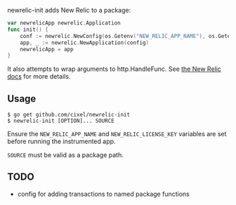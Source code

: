 newrelic-init adds New Relic to a package:

```go
var newrelicApp newrelic.Application
func init() {
	conf := newrelic.NewConfig(os.Getenv("NEW_RELIC_APP_NAME"), os.Getenv("NEW_RELIC_LICENSE_KEY"))
	app, _ := newrelic.NewApplication(config)
	newrelicApp = app
}
```

It also attempts to wrap arguments to http.HandleFunc.
See [the New Relic docs](https://docs.newrelic.com/docs/agents/go-agent/installation/install-new-relic-go) for more details.

## Usage

```
$ go get github.com/cixel/newrelic-init
$ newrelic-init [OPTION]... SOURCE
```

Ensure the `NEW_RELIC_APP_NAME` and `NEW_RELIC_LICENSE_KEY` variables are set before running the instrumented app.

`SOURCE` must be valid as a package path.

## TODO

* config for adding transactions to named package functions
